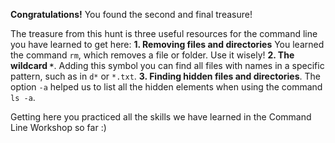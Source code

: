 **Congratulations!** You found the second and final treasure!

The treasure from this hunt is three useful resources for the command line you have learned to get here:
**1. Removing files and directories** You learned the command `rm`, which removes a file or folder. Use it wisely!
**2. The wildcard `*`**. Adding this symbol you can find all files with names in a specific pattern, such as in `d*` or `*.txt`.
**3. Finding hidden files and directories**. The option `-a` helped us to list all the hidden elements when using the command `ls -a`.

Getting here you practiced all the skills we have learned in the Command Line Workshop so far :) 
